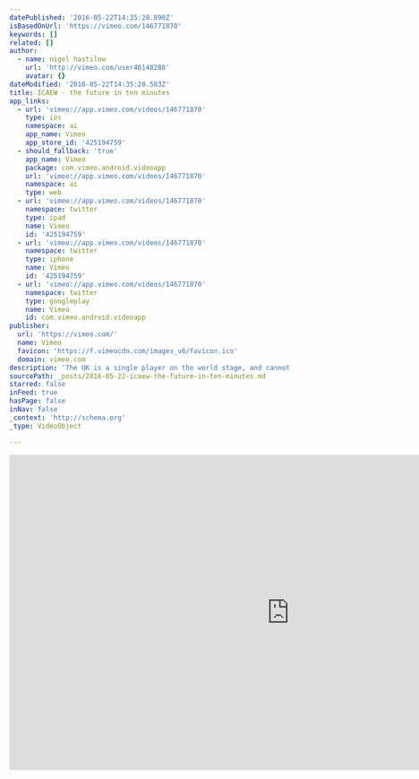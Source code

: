 ```yaml
---
datePublished: '2016-05-22T14:35:28.890Z'
isBasedOnUrl: 'https://vimeo.com/146771870'
keywords: []
related: []
author:
  - name: nigel hastilow
    url: 'http://vimeo.com/user46148288'
    avatar: {}
dateModified: '2016-05-22T14:35:28.583Z'
title: ICAEW - the future in ten minutes
app_links:
  - url: 'vimeo://app.vimeo.com/videos/146771870'
    type: ios
    namespace: ai
    app_name: Vimeo
    app_store_id: '425194759'
  - should_fallback: 'true'
    app_name: Vimeo
    package: com.vimeo.android.videoapp
    url: 'vimeo://app.vimeo.com/videos/146771870'
    namespace: ai
    type: web
  - url: 'vimeo://app.vimeo.com/videos/146771870'
    namespace: twitter
    type: ipad
    name: Vimeo
    id: '425194759'
  - url: 'vimeo://app.vimeo.com/videos/146771870'
    namespace: twitter
    type: iphone
    name: Vimeo
    id: '425194759'
  - url: 'vimeo://app.vimeo.com/videos/146771870'
    namespace: twitter
    type: googleplay
    name: Vimeo
    id: com.vimeo.android.videoapp
publisher:
  url: 'https://vimeo.com/'
  name: Vimeo
  favicon: 'https://f.vimeocdn.com/images_v6/favicon.ico'
  domain: vimeo.com
description: 'The UK is a single player on the world stage, and cannot alone impact change with its own actions.  For example, between them as of 2011, the USA, Russia, China, Australia and India hold 72% of the worlds coal reserves, which could last for more than 100 years with current consumption3, and no profit making entity will give up such significant reserves lightly or without serious measures to compensate for the sacrifice.  Other holdings of fossil fuel reserves broadly follow this pattern of a few countries holding a significant proportion of the global reserve. Unfortunately, conscience and science will never prevail in this arena, only money will talk.'
sourcePath: _posts/2016-05-22-icaew-the-future-in-ten-minutes.md
starred: false
inFeed: true
hasPage: false
inNav: false
_context: 'http://schema.org'
_type: VideoObject

---
```

<iframe src="https://cdn.embedly.com/widgets/media.html?src=https%3A%2F%2Fplayer.vimeo.com%2Fvideo%2F146771870&amp;url=https%3A%2F%2Fvimeo.com%2F146771870&amp;image=http%3A%2F%2Fi.vimeocdn.com%2Fvideo%2F545257369_1280.jpg&amp;key=b7d04c9b404c499eba89ee7072e1c4f7&amp;type=text%2Fhtml&amp;schema=vimeo" width="1000" height="563" scrolling="no" frameborder="0" allowfullscreen="" style=""></iframe>